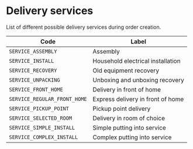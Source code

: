 # Delivery services

List of different possible delivery services during order creation.

| Code                         | Label                             |
| ---------------------------- | --------------------------------- |
| `SERVICE_ASSEMBLY`           | Assembly                          |
| `SERVICE_INSTALL`            | Household electrical installation |
| `SERVICE_RECOVERY`           | Old equipment recovery            |
| `SERVICE_UNPACKING`          | Unboxing and unboxing recovery    |
| `SERVICE_FRONT_HOME`         | Delivery in front of home         |
| `SERVICE_REGULAR_FRONT_HOME` | Express delivery in front of home |
| `SERVICE_PICKUP_POINT`       | Pickup point delivery             |
| `SERVICE_SELECTED_ROOM`      | Delivery in room of choice        |
| `SERVICE_SIMPLE_INSTALL`     | Simple putting into service       |
| `SERVICE_COMPLEX_INSTALL`    | Complex putting into service      |
